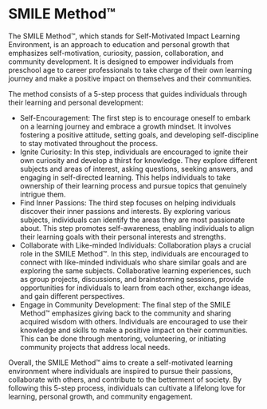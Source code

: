# SMILE Method™
The SMILE Method™, which stands for Self-Motivated Impact Learning Environment, is an approach to education and personal growth that emphasizes self-motivation, curiosity, passion, collaboration, and community development. It is designed to empower individuals from preschool age to career professionals to take charge of their own learning journey and make a positive impact on themselves and their communities.

The method consists of a 5-step process that guides individuals through their learning and personal development:

- Self-Encouragement: The first step is to encourage oneself to embark on a learning journey and embrace a growth mindset. It involves fostering a positive attitude, setting goals, and developing self-discipline to stay motivated throughout the process.
- Ignite Curiosity: In this step, individuals are encouraged to ignite their own curiosity and develop a thirst for knowledge. They explore different subjects and areas of interest, asking questions, seeking answers, and engaging in self-directed learning. This helps individuals to take ownership of their learning process and pursue topics that genuinely intrigue them.
- Find Inner Passions: The third step focuses on helping individuals discover their inner passions and interests. By exploring various subjects, individuals can identify the areas they are most passionate about. This step promotes self-awareness, enabling individuals to align their learning goals with their personal interests and strengths.
- Collaborate with Like-minded Individuals: Collaboration plays a crucial role in the SMILE Method™. In this step, individuals are encouraged to connect with like-minded individuals who share similar goals and are exploring the same subjects. Collaborative learning experiences, such as group projects, discussions, and brainstorming sessions, provide opportunities for individuals to learn from each other, exchange ideas, and gain different perspectives.
- Engage in Community Development: The final step of the SMILE Method™ emphasizes giving back to the community and sharing acquired wisdom with others. Individuals are encouraged to use their knowledge and skills to make a positive impact on their communities. This can be done through mentoring, volunteering, or initiating community projects that address local needs.

Overall, the SMILE Method™ aims to create a self-motivated learning environment where individuals are inspired to pursue their passions, collaborate with others, and contribute to the betterment of society. By following this 5-step process, individuals can cultivate a lifelong love for learning, personal growth, and community engagement.
